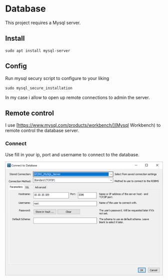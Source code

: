 # Database

This project requires a Mysql server.

## Install

```
sudo apt install mysql-server
```

## Config

Run mysql secury script to configure to your liking
```
sudo mysql_secure_installation
```

In my case i allow to open up remote connections to admin the server.

## Remote control

I use [https://www.mysql.com/products/workbench/](Mysql Workbench) to remote control the database server.

### Connect

Use fill in your ip, port and username to connect to the database.

![../images/mysql/connection.png](../images/mysql/connection.png)

